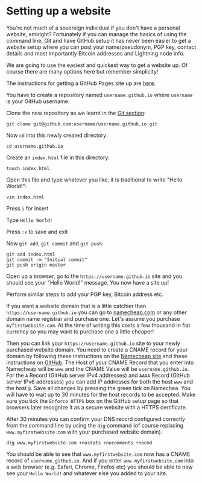 # Setting up a website

You're not much of a sovereign individual if you don't have a personal website, amiright? Fortunately if you can manage the basics of using the command line, Git and have GitHub setup it has never been easier to get a website setup where you can post your name/pseudonym, PGP key, contact details and most importantly Bitcoin addresses and Lightning node info. 

We are going to use the easiest and quickest way to get a website up. Of course there are many options here but remember simplicity!

The instructions for getting a GitHub Pages site up are [here](https://pages.github.com/).

You have to create a repository named `username.github.io` where `username` is your GitHub username.

Clone the new repository as we learnt in the [Git section](https://github.com/portofbitcoin/docs/blob/master/training/developer/005-git.md):

`git clone git@github.com:username/username.github.io.git`

Now `cd` into this newly created directory:

`cd username.github.io`

Create an `index.html` file in this directory:

`touch index.html`

Open this file and type whatever you like, it is traditional to write "Hello World!":

`vim index.html`

Press `i` for insert

Type `Hello World!`

Press `:x` to save and exit

Now `git add`, `git commit` and `git push`:

```
git add index.html
git commit -m "Initial commit"
git push origin master
```

Open up a browser, go to the `https://username.github.io` site and you should see your "Hello World!" message. You now have a site up!

Perform similar steps to add your PGP key, Bitcoin address etc.

If you want a website domain that is a little catchier than `https://username.github.io` you can go to [namecheap.com](https://www.namecheap.com/) or any other domain name registrar and purchase one. Let's assume you purchase `myfirstwebsite.com`. At the time of writing this costs a few thousand in fiat currency so you may want to purchase one a little cheaper!  

Then you can link your `https://username.github.io` site to your newly purchased website domain. You need to create a CNAME record for your domain by following these instructions on the [Namecheap site](https://www.namecheap.com/support/knowledgebase/article.aspx/9646/2237/how-to-create-a-cname-record-for-your-domain/) and these instructions on [GitHub](https://docs.github.com/en/pages/configuring-a-custom-domain-for-your-github-pages-site/managing-a-custom-domain-for-your-github-pages-site#configuring-an-apex-domain). The Host of your CNAME Record that you enter into Namecheap  will be `www` and the CNAME Value will be `username.github.io`. For the `A` Record (GitHub server IPv4 addresses) and `AAAA` Record (GitHub server IPv6 addresses) you can add IP addresses for both the host `www` and the host `@`.  Save all changes by pressing the green tick on Namechea. You will have to wait up to 30 minutes for the host records to be accepted. Make sure you tick the `Enforce HTTPS` box on the GitHub setup page so that browsers later recognize it as a secure website with a HTTPS certificate. 

After 30 minutes you can confirm your DNS record configured correctly from the command line by using the `dig` command (of course replacing `www.myfirstwebsite.com` with your purchased website domain).

`dig www.myfirstwebsite.com +nostats +nocomments +nocmd`

You should be able to see that `www.myfirstwebsite.com` now has a CNAME record of `username.github.io`. And if you enter `www.myfirstwebsite.com` into a web browser (e.g. Safari, Chrome, Firefox etc) you should be able to now see your `Hello World!` and whatever else you added to your site.


  
